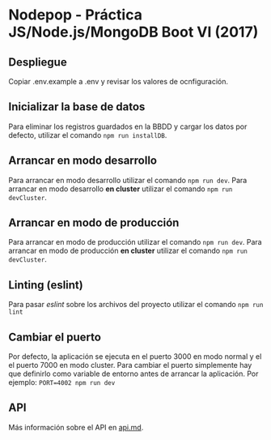 # Nodepop - Práctica JS/Node.js/MongoDB Boot VI (2017)

## Despliegue
Copiar .env.example a .env y revisar los valores de ocnfiguración.

## Inicializar la base de datos
Para eliminar los registros guardados en la BBDD y cargar los datos por defecto, utilizar el comando `npm run installDB`.

## Arrancar en modo desarrollo
Para arrancar en modo desarrollo utilizar el comando `npm run dev`.
Para arrancar en modo desarrollo **en cluster** utilizar el comando `npm run devCluster`.

## Arrancar en modo de producción
Para arrancar en modo de producción utilizar el comando `npm run dev`.
Para arrancar en modo de producción **en cluster** utilizar el comando `npm run devCluster`.

## Linting (eslint)
Para pasar *eslint* sobre los archivos del proyecto utilizar el comando `npm run lint`

## Cambiar el puerto
Por defecto, la aplicación se ejecuta en el puerto 3000 en modo normal y el el puerto 7000 en modo cluster. Para cambiar el puerto simplemente hay que definirlo como variable de entorno antes de arrancar la aplicación. Por ejemplo: `PORT=4002 npm run dev`

## API
Más información sobre el API en [api.md](api.md).